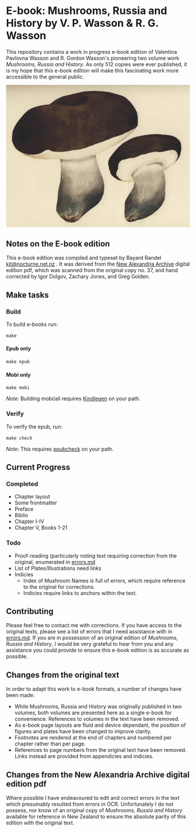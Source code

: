 # E-book: Mushrooms, Russia and History by V. P. Wasson & R. G. Wasson

This repository contains a work in progress e-book edition of Valentina Pavlovna Wasson and R. Gordon Wasson's pioneering two volume work *Mushrooms, Russia and History*. As only 512 copies were ever published, it is my hope that this e-book edition will make this fascinating work more accessible to the general public. 

![porcini](src/OEBPS/Images/index-14_1.jpg)

## Notes on the E-book edition

This e-book edition was compiled and typeset by Bayard Randel <kit@nocturne.net.nz> . It was derived from the [New Alexandria Archive](http://www.newalexandria.org/archive/) digital edition pdf, which was scanned from the original copy no. 37, and hand corrected by Igor Dolgov, Zachary Jones, and Greg Golden.

## Make tasks
### Build
To build e-books run:

    make

#### Epub only

    make epub

#### Mobi only

    make mobi

*Note*: Building mobi/all requires [Kindlegen](http://www.amazon.com/gp/feature.html?docId=1000765211) on your path.

### Verify
To verify the epub, run:

    make check

*Note*: This requires [epubcheck](https://github.com/idpf/epubcheck) on your path.

## Current Progress

### Completed

* Chapter layout
* Some frontmatter
* Preface
* Biblio
* Chapter I-IV
* Chapter V, Books 1-21

### Todo

* Proof-reading (particularly noting text requiring correction from the original, enumerated in [errors.md](errors.md)
* List of Plates/Illustrations need links
* Indicies
  * Index of Mushroom Names is full of errors, which require reference to the original for corrections.
  * Indicies require links to anchors within the text.
  
## Contributing

Please feel free to contact me with corrections. If you have access to the original texts, please see a list of errors that I need assistance with in [errors.md](errors.md). If you are in possession of an original edition of *Mushrooms, Russia and History*, I would be very grateful to hear from you and any assistance you could provide to ensure this e-book edition is as accurate as possible.

## Changes from the original text

In order to adapt this work to e-book formats, a number of changes have been made:

* While Mushrooms, Russia and History was originally published in two volumes, both volumes are presented here as a single e-book for convenience. References to volumes in the text have been removed.
* As e-book page layouts are fluid and device dependant, the position of figures and plates have been changed to improve clarity.
* Footnotes are rendered at the end of chapters and numbered per chapter rather than per page.
* References to page numbers from the original text have been removed. Links instead are provided from appendicies and indicies.

## Changes from the New Alexandria Archive digital edition pdf

Where possible I have endeavoured to edit and correct errors in the text which presumably resulted from errors in OCR. Unfortunately I do not possess, nor know of an original copy of *Mushrooms, Russia and History* available for reference in New Zealand to ensure the absolute parity of this edition with the original text.
